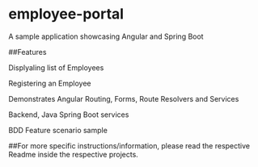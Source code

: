 # employee-portal
A sample application showcasing Angular and Spring Boot

##Features 

Displyaling list of Employees

Registering an Employee

Demonstrates Angular Routing, Forms, Route Resolvers and Services

Backend, Java Spring Boot services

BDD Feature scenario sample

##For more specific instructions/information, please read the respective Readme inside the respective projects.